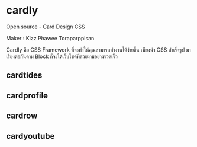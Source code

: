 # cardly
Open source - Card Design CSS

Maker : Kizz Phawee Toraparppisan

Cardly คือ CSS Framework ที่จะทำให้คุณสามารถทำงานได้ง่ายขึ้น เพียงนำ CSS สำเร็จรูป มาเรียงต่อกันตาม Block ก็จะได้เว็บไซต์ที่สวยงามอย่างรวดเร็ว


## cardtides

## cardprofile

## cardrow

## cardyoutube